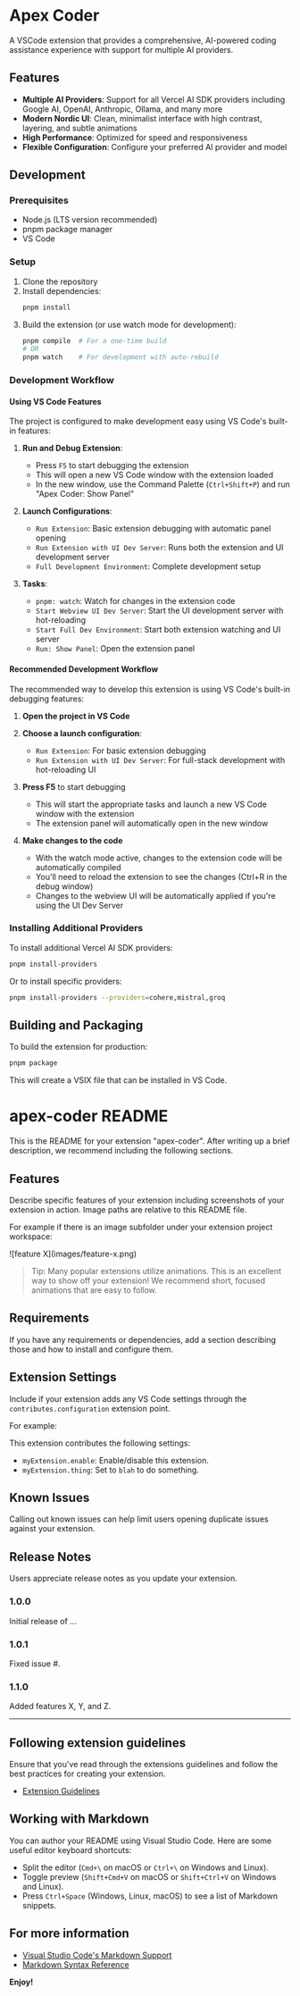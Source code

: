 # Apex Coder

A VSCode extension that provides a comprehensive, AI-powered coding assistance experience with support for multiple AI providers.

## Features

- **Multiple AI Providers**: Support for all Vercel AI SDK providers including Google AI, OpenAI, Anthropic, Ollama, and many more
- **Modern Nordic UI**: Clean, minimalist interface with high contrast, layering, and subtle animations
- **High Performance**: Optimized for speed and responsiveness
- **Flexible Configuration**: Configure your preferred AI provider and model

## Development

### Prerequisites

- Node.js (LTS version recommended)
- pnpm package manager
- VS Code

### Setup

1. Clone the repository
2. Install dependencies:
   ```bash
   pnpm install
   ```
3. Build the extension (or use watch mode for development):
   ```bash
   pnpm compile  # For a one-time build
   # OR
   pnpm watch    # For development with auto-rebuild
   ```

### Development Workflow

#### Using VS Code Features

The project is configured to make development easy using VS Code's built-in features:

1. **Run and Debug Extension**:
   - Press `F5` to start debugging the extension
   - This will open a new VS Code window with the extension loaded
   - In the new window, use the Command Palette (`Ctrl+Shift+P`) and run "Apex Coder: Show Panel"
2. **Launch Configurations**:
   - `Run Extension`: Basic extension debugging with automatic panel opening
   - `Run Extension with UI Dev Server`: Runs both the extension and UI development server
   - `Full Development Environment`: Complete development setup

3. **Tasks**:
   - `pnpm: watch`: Watch for changes in the extension code
   - `Start Webview UI Dev Server`: Start the UI development server with hot-reloading
   - `Start Full Dev Environment`: Start both extension watching and UI server
   - `Run: Show Panel`: Open the extension panel

#### Recommended Development Workflow

The recommended way to develop this extension is using VS Code's built-in debugging features:

1. **Open the project in VS Code**
2. **Choose a launch configuration**:
   - `Run Extension`: For basic extension debugging
   - `Run Extension with UI Dev Server`: For full-stack development with hot-reloading UI

3. **Press F5** to start debugging
   - This will start the appropriate tasks and launch a new VS Code window with the extension
   - The extension panel will automatically open in the new window

4. **Make changes to the code**
   - With the watch mode active, changes to the extension code will be automatically compiled
   - You'll need to reload the extension to see the changes (Ctrl+R in the debug window)
   - Changes to the webview UI will be automatically applied if you're using the UI Dev Server

### Installing Additional Providers

To install additional Vercel AI SDK providers:

```bash
pnpm install-providers
```

Or to install specific providers:

```bash
pnpm install-providers --providers=cohere,mistral,groq
```

## Building and Packaging

To build the extension for production:

```bash
pnpm package
```

This will create a VSIX file that can be installed in VS Code.
# apex-coder README

This is the README for your extension "apex-coder". After writing up a brief description, we recommend including the following sections.

## Features

Describe specific features of your extension including screenshots of your extension in action. Image paths are relative to this README file.

For example if there is an image subfolder under your extension project workspace:

\!\[feature X\]\(images/feature-x.png\)

> Tip: Many popular extensions utilize animations. This is an excellent way to show off your extension! We recommend short, focused animations that are easy to follow.

## Requirements

If you have any requirements or dependencies, add a section describing those and how to install and configure them.

## Extension Settings

Include if your extension adds any VS Code settings through the `contributes.configuration` extension point.

For example:

This extension contributes the following settings:

* `myExtension.enable`: Enable/disable this extension.
* `myExtension.thing`: Set to `blah` to do something.

## Known Issues

Calling out known issues can help limit users opening duplicate issues against your extension.

## Release Notes

Users appreciate release notes as you update your extension.

### 1.0.0

Initial release of ...

### 1.0.1

Fixed issue #.

### 1.1.0

Added features X, Y, and Z.

---

## Following extension guidelines

Ensure that you've read through the extensions guidelines and follow the best practices for creating your extension.

* [Extension Guidelines](https://code.visualstudio.com/api/references/extension-guidelines)

## Working with Markdown

You can author your README using Visual Studio Code. Here are some useful editor keyboard shortcuts:

* Split the editor (`Cmd+\` on macOS or `Ctrl+\` on Windows and Linux).
* Toggle preview (`Shift+Cmd+V` on macOS or `Shift+Ctrl+V` on Windows and Linux).
* Press `Ctrl+Space` (Windows, Linux, macOS) to see a list of Markdown snippets.

## For more information

* [Visual Studio Code's Markdown Support](http://code.visualstudio.com/docs/languages/markdown)
* [Markdown Syntax Reference](https://help.github.com/articles/markdown-basics/)

**Enjoy!**
